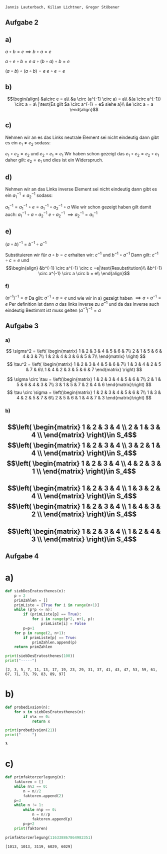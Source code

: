 	Jannis Lauterbach, Kilian Lichtner, Gregor Stöbener

## Aufgabe 2

## a)
$a \circ b =e \implies b \circ a = e$

$a \circ e \circ b = e$
$a \circ (b \circ a) \circ b = e$

$(a \circ b) \circ (a\circ b) = e$
$e \circ e = e$

## b)

$$\begin{align}
&a\circ e = a\\
&a \circ (a^{-1} \circ a) = a\\
&(a \circ a^{-1}) \circ a = a\ |\text{Es gilt $a \circ a^{-1} =  e$ siehe a}\\
&e \circ a = a
\end{align}$$
## c)

Nehmen wir an es das Links neutrale Element sei nicht eindeutig dann gibt es ein $e_1 \not = e_2$ sodass:

$e_1 \circ e_2 = e_2$
und 
$e_2 \circ e_1 = e_1$
Wir haben schon gezeigt das $e_1 \circ e_2 = e_2 \circ e_1$ daher gilt:
$e_2 = e_1$ und dies ist ein Widerspruch.

## d)
Nehmen wir an das Links inverse Element sei nicht eindeutig dann gibt es ein $a_1 ^{-1} \not = a_2^{-1}$ sodass:

$a_1^{-1} = a_1^{-1}\circ e = a_1^{-1} \circ a_2^{-1} \circ a$
Wie wir schon gezeigt haben gilt damit auch:
$a_1^{-1} \circ a \circ a_2^{-1}$
$e\circ a_2^{-1}$
$\implies a_2^{-1} = a_1^{-1}$

## e)

$(a\circ b)^{-1} = b^{-1} \circ a^{-1}$

Substituieren wir für $a\circ b = c$ erhalten wir:
$c^{-1}$ und $b^{-1} \circ a^{-1}$
Dann gilt:
$c^{-1}\circ c = e$ und 
$$\begin{align}
&b^{-1} \circ a^{-1} \circ c =e|\text{Resubstitution}\\
&b^{-1} \circ a^{-1} \circ a \circ b = e\\
\end{align}$$
### f)
$(a^{-1})^{-1} = a$
Da gilt:
$a^{-1} \circ a =e$
und wie wir in a) gezeigt haben
$\implies a \circ a^{-1} = e$
Per definition ist dann $a$ das links inverse zu $a^{-1}$
und da das inverse auch eindeutig Bestimmt ist muss gelten
$(a^{-1})^{-1} = a$


## Aufgabe 3

### a)
$$
\sigma^2 = \left(
\begin{matrix}
1 & 2 & 3 & 4 & 5 & 6 & 7\\
2 & 1 & 5 & 6 & 4 & 3 & 7\\
1 & 2 & 4 & 3 & 6 & 5 & 7\\
\end{matrix}
\right)
$$
$$
\tau^2  = \left(
\begin{matrix}
1 & 2 & 3 & 4 & 5 & 6 & 7\\
1 & 3 & 4 & 2 & 5 & 7 & 6\\
1 & 4 & 2 & 3 & 5 & 6 & 7
\end{matrix}
\right)
$$

$$
\sigma \circ \tau = \left(\begin{matrix}
1 & 2 & 3 & 4 & 5 & 6 & 7\\
2 & 1 & 5 & 6 & 4 & 3 & 7\\
3 & 1 & 5 & 7 & 2 & 4 & 6
\end{matrix}\right)
$$
$$
\tau \circ \sigma = \left(\begin{matrix}
1 & 2 & 3 & 4 & 5 & 6 & 7\\
1 & 3 & 4 & 2 & 5 & 7 & 6\\
2 & 5 & 6 & 1 & 4 & 7 & 3
\end{matrix}\right)
$$

### b)
$$\left(
\begin{matrix}
1 & 2 & 3 & 4 \\
2 & 1 & 3 & 4 \\
\end{matrix}
\right)\in S_4$$
$$\left(
\begin{matrix}
1 & 2 & 3 & 4 \\
3 & 2 & 1 & 4 \\
\end{matrix}
\right)\in S_4$$
$$\left(
\begin{matrix}
1 & 2 & 3 & 4 \\
4 & 2 & 3 & 1 \\
\end{matrix}
\right)\in S_4$$
---

$$\left(
\begin{matrix}
1 & 2 & 3 & 4 \\
1 & 3 & 2 & 4 \\
\end{matrix}
\right)\in S_4$$
$$\left(
\begin{matrix}
1 & 2 & 3 & 4 \\
1 & 4 & 3 & 2 \\
\end{matrix}
\right)\in S_4$$
---

$$\left(
\begin{matrix}
1 & 2 & 3 & 4 \\
1 & 2 & 4 & 3 \\
\end{matrix}
\right)\in S_4$$
---


## Aufgabe 4
# a)
```python
def siebDesEratosthenes(n):
    p = 2
    primZahlen = []
    primListe = [True for i in range(n+1)]   
    while (p*p <= n):
        if (primListe[p] == True):
            for i in range(p*2, n+1, p):
                primListe[i] = False
        p=p+1
    for p in range(2, n+1):
        if primListe[p] == True:
            primZahlen.append(p)
    return primZahlen

print(siebDesEratosthenes(100))
print("-----")
```
`[2, 3, 5, 7, 11, 13, 17, 19, 23, 29, 31, 37, 41, 43, 47, 53, 59, 61, 67, 71, 73, 79, 83, 89, 97]`

# b)
```python
def probedivsion(n):
    for x in siebDesEratosthenes(n):
        if n%x == 0:
            return x

print(probedivsion(21))     
print("-----")      
```
`3`
# c)
```python
def primfaktorzerlegung(n):
    faktoren = []
    while n%2 == 0:
        n = n//2
        faktoren.append(2)
    p=3
    while n != 1:
        while n%p == 0:
            n = n//p
            faktoren.append(p)
        p=p+2
    print(faktoren)

primfaktorzerlegung(116338867864982351)
```
`[1013, 1013, 3119, 6029, 6029]`


